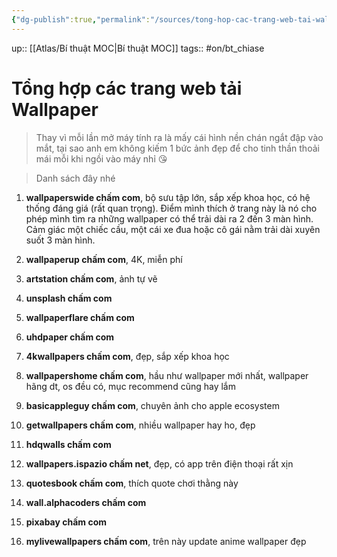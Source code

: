 ```yaml
---
{"dg-publish":true,"permalink":"/sources/tong-hop-cac-trang-web-tai-wallpaper/"}
---
```


up:: [[Atlas/Bí thuật MOC\|Bí thuật MOC]]
tags:: #on/bt_chiase 

# Tổng hợp các trang web tải Wallpaper

> Thay vì mỗi lần mở máy tính ra là mấy cái hình nền chán ngắt đập vào mắt, tại sao anh em không kiếm 1 bức ảnh đẹp để cho tinh thần thoải mái mỗi khi ngồi vào máy nhỉ 😘

> Danh sách đây nhé

1. **wallpaperswide chấm com**, bộ sưu tập lớn, sắp xếp khoa học, có hệ thống đáng giá (rất quan trọng). Điểm mình thích ở trang này là nó cho phép mình tìm ra những wallpaper có thể trải dài ra 2 đến 3 màn hình. Cảm giác một chiếc cầu, một cái xe đua hoặc cô gái nằm trải dài xuyên suốt 3 màn hình.
    
2. **wallpaperup chấm com**, 4K, miễn phí
    
3. **artstation chấm com**, ảnh tự vẽ
    
4. **unsplash chấm com**
    
5. **wallpaperflare chấm com** 
    
6. **uhdpaper chấm com** 
    
7. **4kwallpapers chấm com**, đẹp, sắp xếp khoa học
    
8. **wallpapershome chấm com**, hầu như wallpaper mới nhất, wallpaper hãng dt, os đều có, mục recommend cũng hay lắm
    
9. **basicappleguy chấm com**, chuyên ảnh cho apple ecosystem
    
10. **getwallpapers chấm com**, nhiều wallpaper hay ho, đẹp
    
11. **hdqwalls chấm com**
    
12. **wallpapers.ispazio chấm net**, đẹp, có app trên điện thoại rất xịn
    
13. **quotesbook chấm com**, thích quote chơi thằng này
    
14. **wall.alphacoders chấm com** 
    
15. **pixabay chấm com**
    
16. **mylivewallpapers chấm com**, trên này update anime wallpaper đẹp
